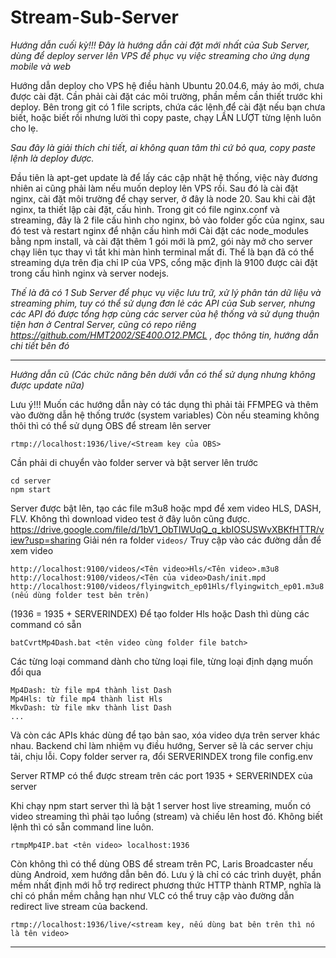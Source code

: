 # Stream-Sub-Server
*Hướng dẫn cuối kỳ!!!*
*Đây là hướng dẫn cài đặt mới nhất của Sub Server, dùng để deploy server lên VPS để phục vụ việc streaming cho ứng dụng mobile và web*

Hướng dẫn deploy cho VPS hệ điều hành Ubuntu 20.04.6, máy ảo mới, chưa được cài đặt.
Cần phải cài đặt các môi trường, phần mềm cần thiết trước khi deploy.
Bên trong git có 1 file scripts, chứa các lệnh để cài đặt nếu bạn chưa biết, hoặc biết rồi nhưng lười thì copy paste, chạy LẦN LƯỢT từng lệnh luôn cho lẹ.

*Sau đây là giải thích chi tiết, ai không quan tâm thì cứ bỏ qua, copy paste lệnh là deploy được.*

Đầu tiên là apt-get update là để lấy các cập nhật hệ thống, việc này đương nhiên ai cũng phải làm nếu muốn deploy lên VPS rồi.
Sau đó là cài đặt nginx, cài đặt môi trường để chạy server, ở đây là node 20.
Sau khi cài đặt nginx, ta thiết lập cài đặt, cấu hình. Trong git có file nginx.conf và streaming, đây là 2 file cấu hình cho nginx, bỏ vào folder gốc của nginx, sau đó test và  restart nginx để nhận cấu hình mới
Cài đặt các node_modules bằng npm install, và cài đặt thêm 1 gói mới là pm2, gói này mở cho server chạy liên tục thay vì tắt khi màn hình terminal mất đi.
Thế là bạn đã có thể streaming dựa trên địa chỉ IP của VPS, cổng mặc định là 9100 được cài đặt trong cấu hình nginx và server nodejs.

*Thế là đã có 1 Sub Server để phục vụ việc lưu trữ, xử lý phân tán dữ liệu và streaming phim, tuy có thể sử dụng đơn lẻ các API của Sub server, nhưng các API đó được tổng hợp cùng các server của hệ thống và sử dụng thuận tiện hơn ở Central Server, cũng có repo riêng https://github.com/HMT2002/SE400.O12.PMCL , đọc thông tin, hướng dẫn chi tiết bên đó*

---------------------------------------------------
*Hướng dẫn cũ* 
*(Các chức năng bên dưới vẫn có thể sử dụng nhưng không được update nữa)*

Lưu ý!!!
Muốn các hướng dẫn này có tác dụng thì phải tải FFMPEG và thêm vào đường dẫn hệ thống trước (system variables)
Còn nếu steaming không thôi thì có thể sử dụng OBS để stream lên server

    rtmp://localhost:1936/live/<Stream key của OBS>

Cần phải di chuyển vào folder server và bật server lên trước

    cd server
    npm start

Server được bật lên, tạo các file m3u8 hoặc mpd để xem video HLS, DASH, FLV.
Không thì download video test ở đây luôn cũng được.
https://drive.google.com/file/d/1bV1_ObTIWUqQ_q_kbIOSUSWvXBKfHTTR/view?usp=sharing
Giải nén ra folder `videos/`
Truy cập vào các đường dẫn để xem video

    http://localhost:9100/videos/<Tên video>Hls/<Tên video>.m3u8
    http://localhost:9100/videos/<Tên của video>Dash/init.mpd
    http://localhost:9100/videos/flyingwitch_ep01Hls/flyingwitch_ep01.m3u8 (nếu dùng folder test bên trên)

(1936 = 1935 + SERVERINDEX)
Để tạo folder Hls hoặc Dash thì dùng các command có sẵn

    batCvrtMp4Dash.bat <tên video cùng folder file batch>

Các từng loại command dành cho từng loại file, từng loại định dạng muốn đổi qua

    Mp4Dash: từ file mp4 thành list Dash
    Mp4Hls: từ file mp4 thành list Hls
    MkvDash: từ file mkv thành list Dash
    ...

Và còn các APIs khác dùng để tạo bản sao, xóa video dựa trên server khác nhau.
Backend chỉ làm nhiệm vụ điều hướng, Server sẽ là các server chịu tải, chịu lỗi. Copy folder server ra, đổi SERVERINDEX trong file config.env

Server RTMP có thể được stream trên các port 1935 + SERVERINDEX của server

Khi chạy npm start server thì là bật 1 server host live streaming, muốn có video streaming thì phải tạo luồng (stream) và chiếu lên host đó. Không biết lệnh thì có sẵn command line luôn.

    rtmpMp4IP.bat <tên video> localhost:1936

Còn không thì có thể dùng OBS để stream trên PC, Laris Broadcaster nếu dùng Android, xem hướng dẫn bên đó.
 Lưu ý là chỉ có các trình duyệt, phần mềm nhất định mới hỗ trợ redirect phương thức HTTP thành RTMP, nghĩa là chỉ có phần mềm chẳng hạn như VLC có thể truy cập vào đường dẫn redirect live stream của backend.
    
    rtmp://localhost:1936/live/<stream key, nếu dùng bat bên trên thì nó là tên video>
-------------------------------------------------------------

<!-- 
                       _oo0oo_
                      o8888888o
                      88" . "88
                      (| -_- |)
                      0\  =  /0
                    ___/`---'\___
                  .' \\|     |// '.
                 / \\|||  :  |||// \
                / _||||| -:- |||||- \
               |   | \\\  -  /// |   |
               | \_|  ''\---/''  |_/ |
               \  .-\__  '-'  ___/-. /
             ___'. .'  /--.--\  `. .'___
          ."" '<  `.___\_<|>_/___.' >' "".
         | | :  `- \`.;`\ _ /`;.`/ - ` : | |
         \  \ `_.   \_ __\ /__ _/   .-` /  /
     =====`-.____`.___ \_____/___.-`___.-'=====
                       `=---='


     ~~~~~~~~~~~~~~~~~~~~~~~~~~~~~~~~~~~~~~~~~~~ 
                    HMT2002 copyright@
                        Hồ Minh Tuệ
-->
